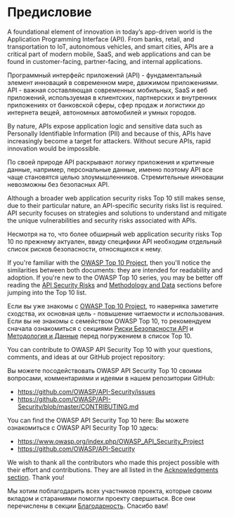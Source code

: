 Предисловие
========

A foundational element of innovation in today’s app-driven world is the
Application Programming Interface (API). From banks, retail, and transportation
to IoT, autonomous vehicles, and smart cities, APIs are a critical part of
modern mobile, SaaS, and web applications and can be found in customer-facing,
partner-facing, and internal applications.

Программный интерфейс приложений (API) - фундаментальный элемент инноваций в современном мире, движимом приложениями. API - важная составляющая современных мобильных, SaaS и веб приложений, используемая в клиентских, партнерских и внутренних приложениях от банковской сферы, сфер продаж и логистики до интернета вещей, автономных автомобилей и умных городов.

By nature, APIs expose application logic and sensitive data such as Personally
Identifiable Information (PII) and because of this, APIs have increasingly
become a target for attackers. Without secure APIs, rapid innovation would be
impossible.

По своей природе API раскрывают логику приложения и критичные данные, например, персональные данные, именно поэтому API все чаще становятся целью злоумышленников. Стремительные инновации невозможны без безопасных API.

Although a broader web application security risks Top 10 still makes sense, due
to their particular nature, an API-specific security risks list is required.
API security focuses on strategies and solutions to understand and mitigate the
unique vulnerabilities and security risks associated with APIs.

Несмотря на то, что более обширный web application security risks Top 10 по прежнему актуален, ввиду специфики API необходим отдельный список рисков безопасности, относящихся к нему.

If you're familiar with the [OWASP Top 10 Project][1], then you'll notice the
similarities between both documents: they are intended for readability and
adoption. If you're new to the OWASP Top 10 series, you may be better off
reading the [API Security Risks][2] and [Methodology and Data][3] sections
before jumping into the Top 10 list.

Если вы уже знакомы с [OWASP Top 10 Project][1], то наверняка заметите сходства, их основная цель - повышение читаемости и использования. Если вы не знакомы с семейством OWASP Top 10, то рекомендуем сначала ознакомиться с секциями [Риски Безопасности API][2] и [Методология и Данные][3] перед погружением в список Top 10.

You can contribute to OWASP API Security Top 10 with your questions, comments,
and ideas at our GitHub project repository:

Вы можете посодействовать OWASP API Security Top 10 своими вопросами, комментариями и идеями в нашем репозитории GitHub:

* https://github.com/OWASP/API-Security/issues
* https://github.com/OWASP/API-Security/blob/master/CONTRIBUTING.md

You can find the OWASP API Security Top 10 here:
Вы можете ознакомиться с OWASP API Security Top 10 здесь:

* https://www.owasp.org/index.php/OWASP_API_Security_Project
* https://github.com/OWASP/API-Security

We wish to thank all the contributors who made this project possible with their
effort and contributions. They are all listed in the [Acknowledgments
section][4]. Thank you!

Мы хотим поблагодарить всех участников проекта, которые своим вкладом и стараниями помогли проекту свершиться. Все они перечислены в секции [Благодарность][4]. Спасибо вам!

[1]: https://www.owasp.org/index.php/Category:OWASP_Top_Ten_Project
[2]: ./0x10-api-security-risks.md
[3]: ./0xd0-about-data.md
[4]: ./0xd1-acknowledgments.md
